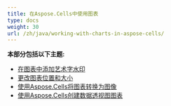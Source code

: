 ```yaml
---
title: 在Aspose.Cells中使用图表
type: docs
weight: 30
url: /zh/java/working-with-charts-in-aspose-cells/
---
```


 **本部分包括以下主题:**
- [在图表中添加艺术字水印](/cells/zh/java/add-word-art-watermark-to-chart/)
- [更改图表位置和大小](/cells/zh/java/change-chart-position-and-size/)
- [使用Aspose.Cells将图表转换为图像](/cells/zh/java/convert-chart-to-images-using-aspose-cells/)
- [使用Aspose.Cells创建数据透视图图表](/cells/zh/java/create-pivot-charts-using-aspose-cells/)

